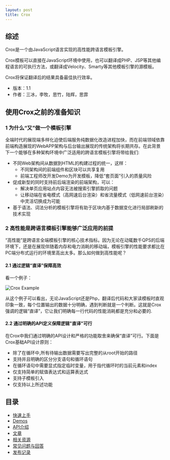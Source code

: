 ```yaml
---
layout: post
title: Crox
---
```


## 综述

Crox是一个由JavaScript语言实现的高性能跨语言模板引擎。

Crox模板可以直接在JavaScript环境中使用，也可以翻译成PHP、JSP等其他编程语言的可执行方法，或翻译成Velocity、Smarty等其他模板引擎的源模板。

Crox将保证翻译后的结果具备最佳执行效率。

* 版本：1.1
* 作者：三冰，李牧，思竹，陆辉，思霏

## 使用Crox之前的准备知识

### 1 为什么“又”做一个模板引擎

全端时代的展现端多样化迫使后端服务纯数据化改造进程加快，而在前端领域依靠前端构造展现的WebAPP架构与后台输出展现的传统架构将长期共存。在此背景下一个能够在多种架构环境中广泛适用的跨语言模板引擎将带给我们:

* 不同Web架构间从数据到HTML的构建过程的统一，这样：
  * 不同架构间的前端组件和区块可以共享复用
  * 前端工程师改开发Demo为开发模板，降低“套页面”引入的质量风险
* 促成新型的同时支持前后端渲染的前端架构，可以：
  * 解决单页应用站点内容无法被搜索引擎抓取的问题
  * 让移动端在省电模式（高网速后台渲染）和省流量模式（低网速前台渲染）中灵活切换成为可能
* 基于语法、词法分析的模板引擎将有助于区块内基于数据变化进行局部刷新的技术实现

### 2 高性能是跨语言模板引擎能够广泛应用的前提

“高性能”是跨语言全端模板引擎的核心技术指标。因为无论在动辄数千QPS的后端环境下，还是在展现伴随着内存和电力消耗的移动端，模板引擎的性能要求都比在PC端分布式运行的环境里高出太多。那么如何做到高性能呢？

#### 2.1 通过逻辑“直译”保障高效

看一个例子：

![Crox Example](http://strip.taobaocdn.com/tfscom/T1anY3Fc8cXXb1upjX.jpg)

从这个例子可以看出，无论JavaScript还是Php，翻译后代码和大家读模板时直观印象一致，每个位置输出的数据十分明确，遇到判断就是一个判断。这就是Crox强调的逻辑“直译”，它让我们明确每一行代码的性能消耗都是充分和必要的.

#### 2.2 通过明确的API定义保障逻辑"直译"可行
在Crox中我们通过明确的API设计和严格的功能取舍来确保“直译”可行。下面是Crox基础API设计原则：

* 除了在循环中,所有待输出数据需要写出完整的从root开始的路径
* 支持并且明确的区分分支语句和循环语句
* 在循环语句中需要显式指定临时变量，用于指代循环时的当前元素和index
* 仅支持简单的赋值表达式和运算表达式
* 支持子模板引入
* 仅支持以上所述功能

## 目录

- [快速上手](./tutorials)
- [Demos](./demos)
- [API介绍](./apis)
- [文章](./articles)
- [相关资源](./resources)
- [常见问题与回答](./faq)
- [发布记录](./releases)
